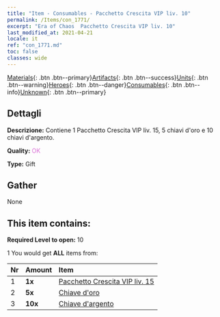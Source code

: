 ```yaml
---
title: "Item - Consumables - Pacchetto Crescita VIP liv. 10"
permalink: /Items/con_1771/
excerpt: "Era of Chaos  Pacchetto Crescita VIP liv. 10"
last_modified_at: 2021-04-21
locale: it
ref: "con_1771.md"
toc: false
classes: wide
---
```

 [Materials](/it/Items/){: .btn .btn--primary}[Artifacts](/it/Items/Artifacts/){: .btn .btn--success}[Units](/it/Items/Units/){: .btn .btn--warning}[Heroes](/it/Items/Heroes/){: .btn .btn--danger}[Consumables](/it/Items/Consumables/){: .btn .btn--info}[Unknown](/it/Items/Unknown/){: .btn .btn--primary}

## Dettagli
 **Descrizione:** Contiene 1 Pacchetto Crescita VIP liv. 15, 5 chiavi d'oro e 10 chiavi d'argento.

 **Quality:** <span style="color: #DA70D6">OK</span>

 **Type:** Gift

## Gather

  None

## This item contains:

 **Required Level to open:** 10

 1 You would get **ALL** items  from:

  | Nr | Amount |     Item    |
  |:---|:-------|:------------|
  | 1 |  **1x** | [Pacchetto Crescita VIP liv. 15](/it/Items/con_1772/) |  | 
  | 2 |  **5x** | [Chiave d'oro](/it/Items/con_783/) |  | 
  | 3 |  **10x** | [Chiave d'argento](/it/Items/con_693/) |  | 
